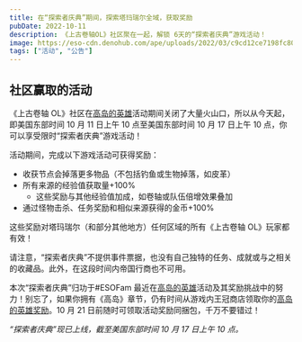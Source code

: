 ```yaml
---
title: 在“探索者庆典”期间，探索塔玛瑞尔全域，获取奖励
pubDate: 2022-10-11
description: 《上古卷轴OL》社区聚在一起，解锁 6天的“探索者庆典”游戏活动！
image: https://eso-cdn.denohub.com/ape/uploads/2022/03/c9cd12ce7198fc808f01145ca8ea6e8d.jpg
tags: ["活动", "公告"]
---
```


## 社区赢取的活动

《上古卷轴
OL》社区在[高岛的英雄](https://www.elderscrollsonline.com/cn/heroesofhighisle)活动期间关闭了大量火山口，所以从今天起，即美国东部时间
10 月 11 日上午 10 点至美国东部时间 10 月 17 日上午 10 点，你可以享受限时“探索者庆典”游戏活动！

活动期间，完成以下游戏活动可获得奖励：

- 收获节点会掉落更多物品（不包括钓鱼或生物掉落，如皮革）
- 所有来源的经验值获取量+100%
  - 这些奖励与其他经验值加成，如卷轴或队伍倍增效果叠加
- 通过怪物击杀、任务奖励和相似来源获得的金币+100%

这些奖励对塔玛瑞尔（和部分其他地方）任何区域的所有《上古卷轴 OL》玩家都有效！

请注意，“探索者庆典”不提供事件票据，也没有自己独特的任务、成就或与之相关的收藏品。此外，在这段时间内帝国行商也不可用。

本次“探索者庆典”归功于#ESOFam
最近在[高岛的英雄](https://www.elderscrollsonline.com/cn/heroesofhighisle)活动及其奖励挑战中的努力！别忘了，如果你拥有《高岛》章节，仍有时间从游戏内王冠商店领取你的[高岛的英雄奖励](https://www.elderscrollsonline.com/cn/heroesofhighisle)。10
月 21 日前随时可领取活动奖励同捆包，千万不要错过！

_“探索者庆典”现已上线，截至美国东部时间 10 月 17 日上午 10 点。_
